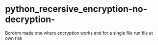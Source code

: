 # python_recersive_encryption-no-decryption-
Bordom made one where encryption works and for a single file
run file at own risk 
